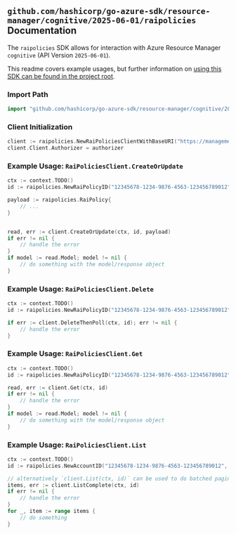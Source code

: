 
## `github.com/hashicorp/go-azure-sdk/resource-manager/cognitive/2025-06-01/raipolicies` Documentation

The `raipolicies` SDK allows for interaction with Azure Resource Manager `cognitive` (API Version `2025-06-01`).

This readme covers example usages, but further information on [using this SDK can be found in the project root](https://github.com/hashicorp/go-azure-sdk/tree/main/docs).

### Import Path

```go
import "github.com/hashicorp/go-azure-sdk/resource-manager/cognitive/2025-06-01/raipolicies"
```


### Client Initialization

```go
client := raipolicies.NewRaiPoliciesClientWithBaseURI("https://management.azure.com")
client.Client.Authorizer = authorizer
```


### Example Usage: `RaiPoliciesClient.CreateOrUpdate`

```go
ctx := context.TODO()
id := raipolicies.NewRaiPolicyID("12345678-1234-9876-4563-123456789012", "example-resource-group", "accountName", "raiPolicyName")

payload := raipolicies.RaiPolicy{
	// ...
}


read, err := client.CreateOrUpdate(ctx, id, payload)
if err != nil {
	// handle the error
}
if model := read.Model; model != nil {
	// do something with the model/response object
}
```


### Example Usage: `RaiPoliciesClient.Delete`

```go
ctx := context.TODO()
id := raipolicies.NewRaiPolicyID("12345678-1234-9876-4563-123456789012", "example-resource-group", "accountName", "raiPolicyName")

if err := client.DeleteThenPoll(ctx, id); err != nil {
	// handle the error
}
```


### Example Usage: `RaiPoliciesClient.Get`

```go
ctx := context.TODO()
id := raipolicies.NewRaiPolicyID("12345678-1234-9876-4563-123456789012", "example-resource-group", "accountName", "raiPolicyName")

read, err := client.Get(ctx, id)
if err != nil {
	// handle the error
}
if model := read.Model; model != nil {
	// do something with the model/response object
}
```


### Example Usage: `RaiPoliciesClient.List`

```go
ctx := context.TODO()
id := raipolicies.NewAccountID("12345678-1234-9876-4563-123456789012", "example-resource-group", "accountName")

// alternatively `client.List(ctx, id)` can be used to do batched pagination
items, err := client.ListComplete(ctx, id)
if err != nil {
	// handle the error
}
for _, item := range items {
	// do something
}
```
